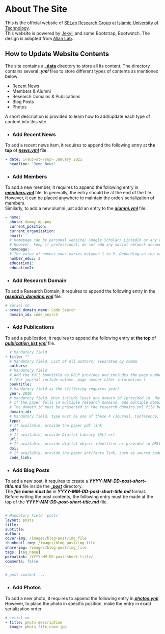 # About The Site
This is the official website of [SELab Research Group](https://selabiut.github.io/) at [Islamic University of Technology](https://cse.iutoic-dhaka.edu/).
<br>
This website is powered by [Jekyll](https://jekyllrb.com/) and some Bootstrap, Bootwatch. The design is adopted from
[Allan Lab](https://github.com/mpa139/allanlab). 

## How to Update Website Contents

The site contains a [**_data**](https://github.com/DSSE/dsse.github.io/blob/gh-pages/_data/) directory to store all its content.
The directory contains several **_.yml_** files to store different types of contents as mentioned below:

* Recent News
* Members & Alumni
* Research Domains & Publications
* Blog Posts
* Photos

A short description is provided to learn how to add/update each type of content into this site.

* ### Add Recent News

To add a recent news item, it requires to append the following entry at 
**the top** of **[_news.yml_](https://github.com/DSSE/dsse.github.io/blob/gh-pages/_data/news.yml)** file.
```yml
- date: 1<sup>st</sup> January 2021
  headline: "Demo News"
```
* ### Add Members

To add a new member, it requires to append the following entry in [**_members.yml_**](https://github.com/DSSE/dsse.github.io/blob/gh-pages/_data/members.yml) file. 
In generally, the entry should be at the  end of the file.<br> 
However, it can be placed anywhere to maintain the order/ serialization of members. <br>
Similarly, to add a new alumni just add an entry to the [**_alumni.yml_**](https://github.com/DSSE/dsse.github.io/blob/gh-pages/_data/alumni.yml) file.
``` yml
- name: 
  photo: dummy_dp.png
  current_position:
  current_organization:
  email: 
  # Homepage can be personal website/ Google Scholar/ LinkedIn or any other authenticated educational profiles such as Resarch_Gate, GitHub etc.
  # However, keep it professional, do not add any social network account.
  homepage:
  # The value of number_educ varies between 1 to 5. Depending on the value, change the education1, education2 and so on.
  number_educ: 2
  education1:
  education2:  
```

* ### Add Research Domain

To add a Research Domain, it requires to append the following entry in the [**_research_domains.yml_**](https://github.com/DSSE/dsse.github.io/blob/gh-pages/_data/research_domains.yml) file.
```yaml
# serial no
- broad_domain_name: Code Search
  domain_id: code_search
```

* ### Add Publications

To add a publication, it requires to append the following entry at **the top** of [**_publication_list.yml_**](https://github.com/DSSE/dsse.github.io/blob/gh-pages/_data/publication_list.yml) file.
```yaml
  # Mandatory field
- title: "" 
  # Mandatory field. List of all authors, separated by comma 
  authors: 
  # Mandatory field
  # Add the full booktitle as DBLP provides and includes the page numbers and publisher as a single string . 
  # (For journal include volume, page number other information )
  booktitle: 
  # Mandatory field as the (filtering requires year)
  year: 2020
  # Mandatory field. Must include least one domain_id (provided in _data/research_domains.yml)
  # If the paper falls in multiple research domains, add multiple domain_id separated by 'space'
  # The domain_id must be presented in the research_domains.yml file before adding into the publications.
  domain_id:
  # Mandatory field, type must be one of these 4 (Journal, Conference, Arxiv, Thesis)
  type:
  # If available, provide the paper pdf link
  pdf:
  # If available, provide Digital Library (DL) url
  url:
  # If available, provide digital object identifier as provided in DBLP  
  doi:
  # If available, provide the paper artifacts link, such as source code GitHub link, or provided dataset link
  code_link:
```

* ### Add Blog Posts

To add a new post, it requires to create a **_YYYY-MM-DD-post-short-title.md_** 
file inside the [**__post_**](https://github.com/DSSE/dsse.github.io/tree/gh-pages/_posts) directory.<br>
The **_file name must be_** in **_YYYY-MM-DD-post-short-title.md_** format.<br>
Before writing the post contents, the following entry must be made at the top of the **_YYYY-MM-DD-post-short-title.md_** file.


```yaml
---
# Mandatory field 'posts'
layout: posts
title:
subtitle:
author: 
cover-img: /images/blog-post/img_file
thumbnail-img: /images/blog-post/img_file
share-img: /images/blog-post/img_file
tags: [tag_name]
permalink: /YYYY-MM-DD-post-short-title/
comments: false
---

# post content ...

```


* ### Add  Photos

To add a new photo, it requires to append the following entry in [**_photos.yml_**](https://github.com/DSSE/dsse.github.io/blob/gh-pages/_data/photos.yml).
<br> However, to place the photo in  specific position, make the entry in exact serialization order.

```yaml
# serial no
- title: photo description
  image: photo_file_name.jpg
```
